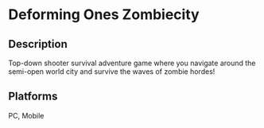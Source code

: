 # Deforming Ones Zombiecity

## Description

Top-down shooter survival adventure game where you navigate around the semi-open world city and survive the waves of zombie hordes!

## Platforms

PC, Mobile
